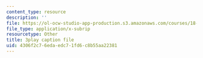 ```yaml
---
content_type: resource
description: ''
file: https://ol-ocw-studio-app-production.s3.amazonaws.com/courses/18-01sc-single-variable-calculus-fall-2010/4306f2c76edaedc71fd6c8b55aa22381_uc4xJsi99bk.srt
file_type: application/x-subrip
resourcetype: Other
title: 3play caption file
uid: 4306f2c7-6eda-edc7-1fd6-c8b55aa22381
---
```

